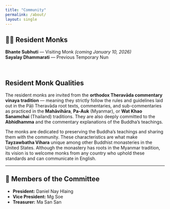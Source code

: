 ```yaml
---
title: "Community"
permalink: /about/
layout: single
---
```



## 🧘‍♂️ Resident Monks

**Bhante Subhuti** — Visiting Monk *(coming January 10, 2026)*  
**Sayalay Dhammarati** — Previous Temporary Nun

<br>

## Resident Monk Qualities
The resident monks are invited from the **orthodox Theravāda commentary vinaya tradition** — meaning they strictly follow the rules and guidelines laid out in the Pāḷi Theravāda root texts, commentaries, and sub-commentaries as practiced in the **Mahāvihāra**, **Pa-Auk** (Myanmar), or **Wat Khao Sanamchai** (Thailand) traditions.  They are also deeply committed to the **Abhidhamma** and the commentary explanations of the Buddha’s teachings.  

The monks are dedicated to preserving the Buddha’s teachings and sharing them with the community. These characteristics are what make **Tayzawbatha Vihara** unique among other Buddhist monasteries in the United States.  Although the monastery has roots in the Myanmar tradition, its vision is to welcome monks from any country who uphold these standards and can communicate in English.

---

## 🙏 Members of the Committee

- **President:** Daniel Nay Hlaing  
- **Vice President:** Mg Soe  
- **Treasurer:** Ma San San